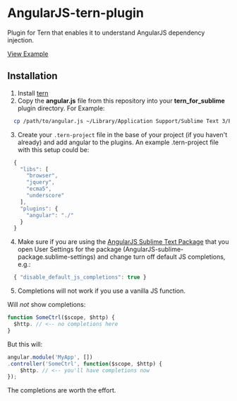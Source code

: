 AngularJS-tern-plugin
=====================

Plugin for Tern that enables it to understand AngularJS dependency injection.

[View Example](http://www.youtube.com/watch?v=kDdkfHWqVU0)

## Installation

1. Install [tern](https://github.com/marijnh/tern_for_sublime)
2. Copy the **angular.js** file from this repository into your **tern_for_sublime** plugin directory. For Example:

  ```bash
    cp /path/to/angular.js ~/Library/Application Support/Sublime Text 3/Packages/tern_for_sublime/node_modules/tern/plugin
  ```
3. Create your `.tern-project` file in the base of your project (if you haven't already) and add angular to the plugins. An example .tern-project file with this setup could be:

  ```js
    {
      "libs": [
        "browser",
        "jquery",
        "ecma5",
        "underscore"
      ],
      "plugins": {
        "angular": "./"
      }
    }
  ```
4. Make sure if you are using the [AngularJS Sublime Text Package](https://github.com/angular-ui/AngularJS-sublime-package) that you open User Settings for the package (AngularJS-sublime-package.sublime-settings) and change turn off default JS completions, e.g.:

  ```js
    { "disable_default_js_completions": true }
  ```
5. Completions will not work if you use a vanilla JS function.

Will *not* show completions:
```js
function SomeCtrl($scope, $http) {
  $http. // <-- no completions here
}
```

But this will:
```js
angular.module('MyApp', [])
.controller('SomeCtrl', function($scope, $http) {
    $http. // <-- you'll have completions now
});
```
The completions are worth the effort.

